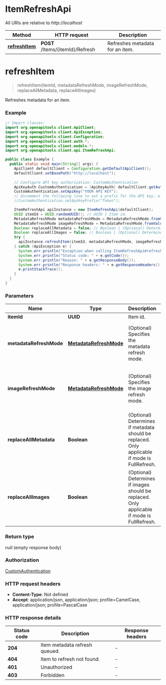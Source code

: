 # ItemRefreshApi

All URIs are relative to *http://localhost*

| Method | HTTP request | Description |
|------------- | ------------- | -------------|
| [**refreshItem**](ItemRefreshApi.md#refreshItem) | **POST** /Items/{itemId}/Refresh | Refreshes metadata for an item. |


<a id="refreshItem"></a>
# **refreshItem**
> refreshItem(itemId, metadataRefreshMode, imageRefreshMode, replaceAllMetadata, replaceAllImages)

Refreshes metadata for an item.

### Example
```java
// Import classes:
import org.openapitools.client.ApiClient;
import org.openapitools.client.ApiException;
import org.openapitools.client.Configuration;
import org.openapitools.client.auth.*;
import org.openapitools.client.models.*;
import org.openapitools.client.api.ItemRefreshApi;

public class Example {
  public static void main(String[] args) {
    ApiClient defaultClient = Configuration.getDefaultApiClient();
    defaultClient.setBasePath("http://localhost");
    
    // Configure API key authorization: CustomAuthentication
    ApiKeyAuth CustomAuthentication = (ApiKeyAuth) defaultClient.getAuthentication("CustomAuthentication");
    CustomAuthentication.setApiKey("YOUR API KEY");
    // Uncomment the following line to set a prefix for the API key, e.g. "Token" (defaults to null)
    //CustomAuthentication.setApiKeyPrefix("Token");

    ItemRefreshApi apiInstance = new ItemRefreshApi(defaultClient);
    UUID itemId = UUID.randomUUID(); // UUID | Item id.
    MetadataRefreshMode metadataRefreshMode = MetadataRefreshMode.fromValue("None"); // MetadataRefreshMode | (Optional) Specifies the metadata refresh mode.
    MetadataRefreshMode imageRefreshMode = MetadataRefreshMode.fromValue("None"); // MetadataRefreshMode | (Optional) Specifies the image refresh mode.
    Boolean replaceAllMetadata = false; // Boolean | (Optional) Determines if metadata should be replaced. Only applicable if mode is FullRefresh.
    Boolean replaceAllImages = false; // Boolean | (Optional) Determines if images should be replaced. Only applicable if mode is FullRefresh.
    try {
      apiInstance.refreshItem(itemId, metadataRefreshMode, imageRefreshMode, replaceAllMetadata, replaceAllImages);
    } catch (ApiException e) {
      System.err.println("Exception when calling ItemRefreshApi#refreshItem");
      System.err.println("Status code: " + e.getCode());
      System.err.println("Reason: " + e.getResponseBody());
      System.err.println("Response headers: " + e.getResponseHeaders());
      e.printStackTrace();
    }
  }
}
```

### Parameters

| Name | Type | Description  | Notes |
|------------- | ------------- | ------------- | -------------|
| **itemId** | **UUID**| Item id. | |
| **metadataRefreshMode** | [**MetadataRefreshMode**](.md)| (Optional) Specifies the metadata refresh mode. | [optional] [default to None] [enum: None, ValidationOnly, Default, FullRefresh] |
| **imageRefreshMode** | [**MetadataRefreshMode**](.md)| (Optional) Specifies the image refresh mode. | [optional] [default to None] [enum: None, ValidationOnly, Default, FullRefresh] |
| **replaceAllMetadata** | **Boolean**| (Optional) Determines if metadata should be replaced. Only applicable if mode is FullRefresh. | [optional] [default to false] |
| **replaceAllImages** | **Boolean**| (Optional) Determines if images should be replaced. Only applicable if mode is FullRefresh. | [optional] [default to false] |

### Return type

null (empty response body)

### Authorization

[CustomAuthentication](../README.md#CustomAuthentication)

### HTTP request headers

 - **Content-Type**: Not defined
 - **Accept**: application/json, application/json; profile=CamelCase, application/json; profile=PascalCase

### HTTP response details
| Status code | Description | Response headers |
|-------------|-------------|------------------|
| **204** | Item metadata refresh queued. |  -  |
| **404** | Item to refresh not found. |  -  |
| **401** | Unauthorized |  -  |
| **403** | Forbidden |  -  |


